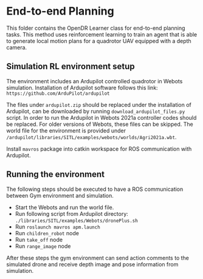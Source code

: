 # End-to-end Planning

This folder contains the OpenDR Learner class for end-to-end planning tasks. 
This method uses reinforcement learning to train an agent that is able to generate local motion plans for a quadrotor UAV equipped with a depth camera. 

## Simulation RL environment setup

The environment includes an Ardupilot controlled quadrotor in Webots simulation. 
Installation of Ardupilot software follows this link: `https://github.com/ArduPilot/ardupilot`

The files under `ardupilot.zip` should be replaced under the installation of Ardupilot, can be downloaded by running `download_ardupilot_files.py` script.
In order to run the Ardupilot in Webots 2021a controller codes should be replaced. 
For older versions of Webots, these files can be skipped.
The world file for the environment is provided 
under `/ardupilot/libraries/SITL/examples/webots/worlds/Agri2021a.wbt`.

Install `mavros` package into catkin workspace for ROS communication with Ardupilot. 

## Running the environment

The following steps should be executed to have a ROS communication between Gym environment and simulation.
- Start the Webots and run the world file.
- Run following script from Ardupilot directory: `./libraries/SITL/examples/Webots/dronePlus.sh`
- Run `roslaunch mavros apm.launch`
- Run `children_robot` node
- Run `take_off` node
- Run `range_image` node

After these steps the gym environment can send action comments to the 
simulated drone and receive depth image and pose information from simulation. 

